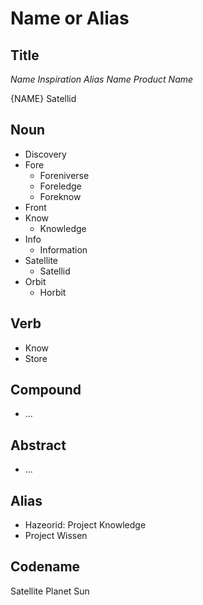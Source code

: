 Name or Alias
=============

Title
-----

*Name Inspiration*
*Alias Name*
*Product Name*

{NAME}
Satellid

Noun
----

- Discovery
- Fore
  - Foreniverse
  - Foreledge
  - Foreknow
- Front
- Know
  - Knowledge
- Info
  - Information
- Satellite
  - Satellid
- Orbit
  - Horbit

Verb
----

- Know
- Store

Compound
--------

- ...

Abstract
--------

- ...

Alias
-----

- Hazeorid: Project Knowledge
- Project Wissen

Codename
--------

Satellite
Planet
Sun

